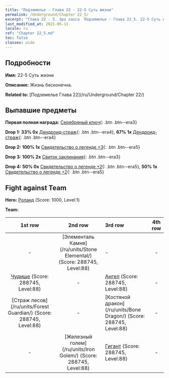 ```yaml
---
title: "Подземелье - Глава 22 - 22-5 Суть жизни"
permalink: /Underground/Chapter 22_5/
excerpt: "Глава 22 - 5. Эра хаоса  Подземелье - Глава 22_5. 22-5 Суть жизни"
last_modified_at: 2021-05-11
locale: ru
ref: "Chapter 22_5.md"
toc: false
classes: wide
---
```


## Подробности

 **Имя:** 22-5 Суть жизни

 **Описание:** Жизнь бесконечна.

 **Related to:** [Подземелье Глава 22](/ru/Underground/Chapter 22/)

## Выпавшие предметы

 **Первая полная награда:** [Серебряный ключ](/ItemsRU/con_693/){: .btn .btn--era3}

 **Drop 1:** **33% 0x** [Дендроид-страж](/ItemsRU/unt_203/){: .btn .btn--era4}, **67% 1x** [Дендроид-страж](/ItemsRU/unt_203/){: .btn .btn--era4}

 **Drop 2:** **100% 1x** [Свидетельство о легенде +3](/ItemsRU/mat_88/){: .btn .btn--era5}

 **Drop 3:** **100% 2x** [Свиток заклинания](/ItemsRU/con_694/){: .btn .btn--era3}

 **Drop 4:** **50% 0x** [Свидетельство о легенде +2](/ItemsRU/mat_81/){: .btn .btn--era5}, **50% 1x** [Свидетельство о легенде +2](/ItemsRU/mat_81/){: .btn .btn--era5}


## Fight against Team
 **Hero:** [Роланд](/ru/heroes/Roland/) (Score: 1000, Level:1)

 **Team:**


  | 1st row | 2nd row | 3rd row | 4th row |
  |:----:|:----:|:----|:----:|
  | - | [Элементаль Камня](/ru/units/Stone Elemental/) (Score: 288745, Level:88)  | - | - |
  | [Чудище](/ru/units/Behemoth/) (Score: 288745, Level:88)  | - | [Ангел](/ru/units/Angel/) (Score: 288745, Level:88)  | - |
  | [Страж лесов](/ru/units/Forest Guardian/) (Score: 288745, Level:88)  | - | [Костяной дракон](/ru/units/Bone Dragon/) (Score: 288745, Level:88)  | - |
  | - | [Железный голем](/ru/units/Iron Golem/) (Score: 288745, Level:88)  | [Гигант](/ru/units/Giant/) (Score: 288745, Level:88)  | - |


